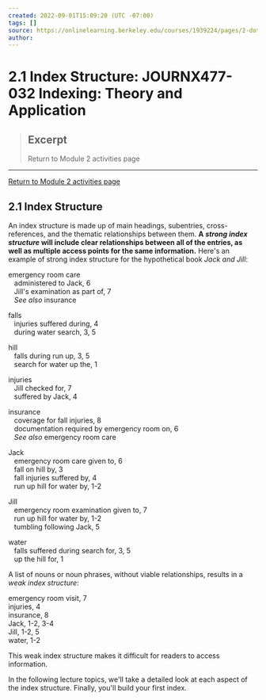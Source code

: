 ```yaml
---
created: 2022-09-01T15:09:20 (UTC -07:00)
tags: []
source: https://onlinelearning.berkeley.edu/courses/1939224/pages/2-dot-1-index-structure
author: 
---
```


# 2.1 Index Structure: JOURNX477-032 Indexing: Theory and Application

> ## Excerpt
> Return to Module 2 activities page

---
[Return to Module 2 activities page](https://onlinelearning.berkeley.edu/courses/1939224/pages/module-2 "Module 2")

## 2.1 Index Structure

An index structure is made up of main headings, subentries, cross-references, and the thematic relationships between them. **A _strong_ _index structure_ will include clear relationships between all of the entries, as well as multiple access points for the same information.** Here's an example of strong index structure for the hypothetical book _Jack and Jill_:

emergency room care  
   administered to Jack, 6  
   Jill's examination as part of, 7  
   _See also_ insurance

falls  
   injuries suffered during, 4  
   during water search, 3, 5

hill  
   falls during run up, 3, 5  
   search for water up the, 1

injuries  
   Jill checked for, 7  
   suffered by Jack, 4

insurance  
   coverage for fall injuries, 8  
   documentation required by emergency room on, 6  
   _See also_ emergency room care

Jack  
   emergency room care given to, 6  
   fall on hill by, 3  
   fall injuries suffered by, 4  
   run up hill for water by, 1-2

Jill  
   emergency room examination given to, 7  
   run up hill for water by, 1-2  
   tumbling following Jack, 5

water  
   falls suffered during search for, 3, 5  
   up the hill for, 1

A list of nouns or noun phrases, without viable relationships, results in a _weak index structure_:

emergency room visit, 7  
injuries, 4  
insurance, 8  
Jack, 1-2, 3-4  
Jill, 1-2, 5  
water, 1-2

This weak index structure makes it difficult for readers to access information.

In the following lecture topics, we'll take a detailed look at each aspect of the index structure. Finally, you'll build your first index.
